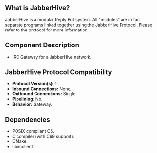 ## What is JabberHive?
JabberHive is a modular Reply Bot system. All "modules" are in fact separate
programs linked together using the JabberHive Protocol. Please refer to the
protocol for more information.

## Component Description
* IRC Gateway for a JabberHive network.

## JabberHive Protocol Compatibility
* **Protocol Version(s):** 1.
* **Inbound Connections:** None.
* **Outbound Connections:** Single.
* **Pipelining:** No.
* **Behavior:** Gateway.


## Dependencies
- POSIX compliant OS.
- C compiler (with C99 support).
- CMake.
- libircclient
